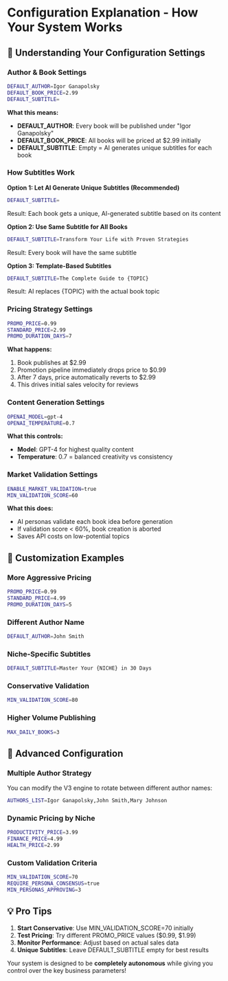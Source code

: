 # Configuration Explanation - How Your System Works

## 🤔 Understanding Your Configuration Settings

### Author & Book Settings
```bash
DEFAULT_AUTHOR=Igor Ganapolsky
DEFAULT_BOOK_PRICE=2.99
DEFAULT_SUBTITLE=
```

**What this means:**
- **DEFAULT_AUTHOR**: Every book will be published under "Igor Ganapolsky"
- **DEFAULT_BOOK_PRICE**: All books will be priced at $2.99 initially
- **DEFAULT_SUBTITLE**: Empty = AI generates unique subtitles for each book

### How Subtitles Work

**Option 1: Let AI Generate Unique Subtitles (Recommended)**
```bash
DEFAULT_SUBTITLE=
```
Result: Each book gets a unique, AI-generated subtitle based on its content

**Option 2: Use Same Subtitle for All Books**
```bash
DEFAULT_SUBTITLE=Transform Your Life with Proven Strategies
```
Result: Every book will have the same subtitle

**Option 3: Template-Based Subtitles**
```bash
DEFAULT_SUBTITLE=The Complete Guide to {TOPIC}
```
Result: AI replaces {TOPIC} with the actual book topic

### Pricing Strategy Settings
```bash
PROMO_PRICE=0.99
STANDARD_PRICE=2.99
PROMO_DURATION_DAYS=7
```

**What happens:**
1. Book publishes at $2.99
2. Promotion pipeline immediately drops price to $0.99
3. After 7 days, price automatically reverts to $2.99
4. This drives initial sales velocity for reviews

### Content Generation Settings
```bash
OPENAI_MODEL=gpt-4
OPENAI_TEMPERATURE=0.7
```

**What this controls:**
- **Model**: GPT-4 for highest quality content
- **Temperature**: 0.7 = balanced creativity vs consistency

### Market Validation Settings
```bash
ENABLE_MARKET_VALIDATION=true
MIN_VALIDATION_SCORE=60
```

**What this does:**
- AI personas validate each book idea before generation
- If validation score < 60%, book creation is aborted
- Saves API costs on low-potential topics

## 🎯 Customization Examples

### More Aggressive Pricing
```bash
PROMO_PRICE=0.99
STANDARD_PRICE=4.99
PROMO_DURATION_DAYS=5
```

### Different Author Name
```bash
DEFAULT_AUTHOR=John Smith
```

### Niche-Specific Subtitles
```bash
DEFAULT_SUBTITLE=Master Your {NICHE} in 30 Days
```

### Conservative Validation
```bash
MIN_VALIDATION_SCORE=80
```

### Higher Volume Publishing
```bash
MAX_DAILY_BOOKS=3
```

## 🔧 Advanced Configuration

### Multiple Author Strategy
You can modify the V3 engine to rotate between different author names:
```bash
AUTHORS_LIST=Igor Ganapolsky,John Smith,Mary Johnson
```

### Dynamic Pricing by Niche
```bash
PRODUCTIVITY_PRICE=3.99
FINANCE_PRICE=4.99
HEALTH_PRICE=2.99
```

### Custom Validation Criteria
```bash
MIN_VALIDATION_SCORE=70
REQUIRE_PERSONA_CONSENSUS=true
MIN_PERSONAS_APPROVING=3
```

## 💡 Pro Tips

1. **Start Conservative**: Use MIN_VALIDATION_SCORE=70 initially
2. **Test Pricing**: Try different PROMO_PRICE values ($0.99, $1.99)
3. **Monitor Performance**: Adjust based on actual sales data
4. **Unique Subtitles**: Leave DEFAULT_SUBTITLE empty for best results

Your system is designed to be **completely autonomous** while giving you control over the key business parameters!